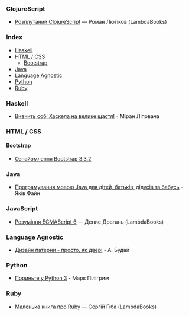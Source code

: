 ### ClojureScript

* [Розплутаний ClojureScript](https://lambdabooks.github.io/clojurescript-unraveled) — Роман Лютіков (LambdaBooks)


### Index

* [Haskell](#haskell)
* [HTML / CSS](#html--css)
  * [Bootstrap](#bootstrap)
* [Java](#java)
* [Language Agnostic](#language-agnostic)
* [Python](#python)
* [Ruby](#ruby)


### Haskell

* [Вивчить собі Хаскела на велике щастя!](http://haskell.trygub.com) - Міран Ліповача


### HTML / CSS


#### Bootstrap

* [Ознайомлення Bootstrap 3.3.2](http://twbs.docs.org.ua)


### Java

* [Програмування мовою Java для дітей, батьків, дідусів та бабусь](http://myflex.org/books/java4kids/java4kids.htm) - Яків Файн


### JavaScript

* [Розуміння ECMAScript 6](http://understandinges6.denysdovhan.com) — Денис Довгань (LambdaBooks)


### Language Agnostic

* [Дизайн патерни - просто, як двері](http://designpatterns.andriybuday.com) - А. Будай


### Python

* [Пориньте у Python 3](https://uk.wikibooks.org/wiki/Пориньте_у_Python_3) - Марк Пілігрим


### Ruby

* [Маленька книга про Ruby](https://lambdabooks.github.io/thelittlebookofruby) — Сергій Гіба (LambdaBooks)
